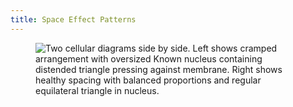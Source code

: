 ```yaml
---
title: Space Effect Patterns
---
```


<figure><img src="../assets/Screenshot 2024-11-25 at 8.08.34 PM.png" alt="Two cellular diagrams side by side. Left shows cramped arrangement with oversized Known nucleus containing distended triangle pressing against membrane. Right shows healthy spacing with balanced proportions and regular equilateral triangle in nucleus."><figcaption></figcaption></figure>
